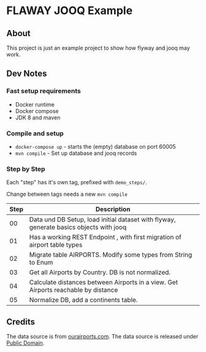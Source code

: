 FLAWAY JOOQ Example
===================

About
-----
This project is just an example project to show how flyway and jooq may work.


Dev Notes
---------

### Fast setup requirements

-  Docker runtime
-  Docker compose
-  JDK 8 and maven

### Compile and setup

-  `docker-compose up` - starts the (empty) database on port 60005
-  `mvn compile` - Set up database and jooq records

### Step by Step

Each "step" has it's own tag, prefixed with `demo_steps/`.

Change between tags needs a new `mvn compile`

| Step  | Description                                                                                   |
| ----- | --------------------------------------------------------------------------------------------- | 
| 00    | Data und DB Setup, load initial dataset with flyway, generate basics objects with jooq        |
| 01    | Has a working REST Endpoint , with first migration of airport table types                     |
| 02    | Migrate table AIRPORTS. Modify some types from String to Enum                                 |
| 03    | Get all Airports by Country. DB is not normalized.                                            |
| 04    | Calculate distances between Airports in a view. Get Airports reachable by distance            |
| 05    | Normalize DB, add a continents table.                                                         |

Credits
-------
The data source is from [ourairports.com](http://ourairports.com/). 
The data source is released under [Public Domain](http://en.wikipedia.org/wiki/Public_domain).
 